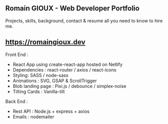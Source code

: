 ## Romain GIOUX - Web Developer Portfolio

Projects, skills, background, contact & resume all you need to know to hire me.

## https://romaingioux.dev

Front End :

- React App using create-react-app hosted on Netlify
- Dependencies : react-router / axios / react-icons
- Styling: SASS / node-sass
- Animations : SVG, GSAP & ScrollTrigger
- Blob landing page : Pixi.js / debounce / simplex-noise
- Tilting Cards : Vanilla-tilt

Back End :

- Rest API : Node.js + express + axios
- Emails : nodemailer
